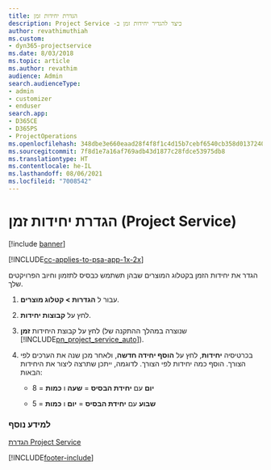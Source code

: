 ```yaml
---
title: הגדרת יחידות זמן
description: כיצד להגדיר יחידות זמן ב- ‏‫Project Service
author: revathimuthiah
ms.custom:
- dyn365-projectservice
ms.date: 8/03/2018
ms.topic: article
ms.author: revathim
audience: Admin
search.audienceType:
- admin
- customizer
- enduser
search.app:
- D365CE
- D365PS
- ProjectOperations
ms.openlocfilehash: 348dbe3e660eaad28f4f8f1c4d15b7cebf6540cb358d013724088f099f0b6a95
ms.sourcegitcommit: 7f8d1e7a16af769adb43d1877c28fdce53975db8
ms.translationtype: HT
ms.contentlocale: he-IL
ms.lasthandoff: 08/06/2021
ms.locfileid: "7008542"
---
```

# <a name="set-up-time-units-project-service"></a>הגדרת יחידות זמן (Project Service)

[!include [banner](../includes/psa-now-project-operations.md)]

[!INCLUDE[cc-applies-to-psa-app-1x-2x](../includes/cc-applies-to-psa-app-1x-2x.md)]

הגדר את יחידות הזמן בקטלוג המוצרים שבהן תשתמש כבסיס לתזמון וחיוב הפרויקטים שלך.  
  
1. עבור ל **הגדרות > קטלוג מוצרים**.  
  
2. לחץ על **קבוצות יחידות**.  
  
3. לחץ על קבוצת היחידות **זמן** (שנוצרה במהלך ההתקנה של [!INCLUDE[pn_project_service_auto](../includes/pn-project-service-auto.md)]).  
  
4. בכרטיסיה **יחידות**, לחץ על **הוסף יחידה חדשה**, ולאחר מכן שנה את הערכים לפי הצורך. הוסף כמה יחידות לפי הצורך. לדוגמה, ייתכן שתרצה ליצור את היחידות הבאות:  
  
   - **יום** עם **יחידת הבסיס** = **שעה** ו **כמות** = 8  
  
   - **שבוע** עם **יחידת הבסיס** = **יום** ו **כמות** = 5  
  
### <a name="see-also"></a>למידע נוסף  
 [הגדרת Project Service](../psa/configure.md)


[!INCLUDE[footer-include](../includes/footer-banner.md)]